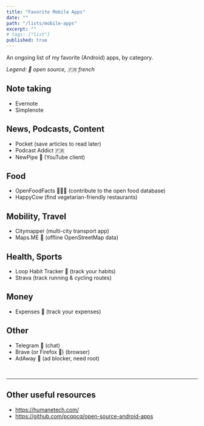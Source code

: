 ```yaml
---
title: "Favorite Mobile Apps"
date: ""
path: "/lists/mobile-apps"
excerpt: ""
# tags: ["list"]
published: true
---
```


An ongoing list of my favorite (Android) apps, by category.

_Legend: :book: open source, :fr: french_

## Note taking

- Evernote
- Simplenote

## News, Podcasts, Content

- Pocket (save articles to read later)
- Podcast Addict :fr:
- NewPipe :book: (YouTube client)

## Food

- OpenFoodFacts :book::fr: (contribute to the open food database)
- HappyCow (find vegetarian-friendly restaurants)

## Mobility, Travel

- Citymapper (multi-city transport app)
- Maps.ME :book: (offline OpenStreetMap data)

## Health, Sports

- Loop Habit Tracker :book: (track your habits)
- Strava (track running & cycling routes)

## Money

- Expenses :book: (track your expenses)

## Other

- Telegram :book: (chat)
- Brave (or Firefox :book:) (browser)
- AdAway :book: (ad blocker, need root)

<br>
<hr>

## Other useful resources

- https://humanetech.com/
- https://github.com/pcqpcq/open-source-android-apps

